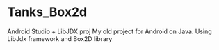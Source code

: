 # Tanks_Box2d
Android Studio + LibJDX proj
My old project for Android on Java. Using LibJdx framework and Box2D library
